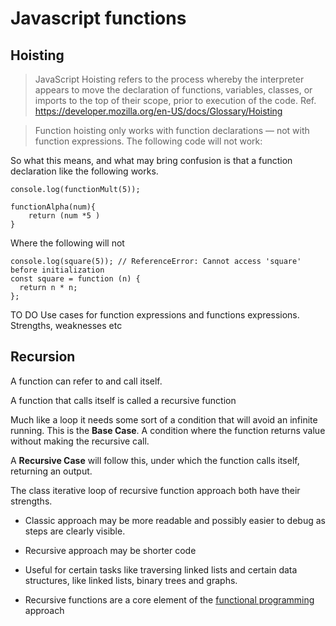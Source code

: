 # Javascript functions

## **Hoisting**
> JavaScript Hoisting refers to the process whereby the interpreter appears to move the declaration of functions, variables, classes, or imports to the top of their scope, prior to execution of the code.
Ref. https://developer.mozilla.org/en-US/docs/Glossary/Hoisting

> Function hoisting only works with function declarations — not with function expressions. The following code will not work:

So what this means, and what may bring confusion is that a function declaration like the following works.
```
console.log(functionMult(5));

functionAlpha(num){
    return (num *5 )
}
```

Where the following will not
```
console.log(square(5)); // ReferenceError: Cannot access 'square' before initialization
const square = function (n) {
  return n * n;
};
```

TO DO 
Use cases for function expressions and functions expressions. Strengths, weaknesses etc

## **Recursion**

A function can refer to and call itself.

A function that calls itself is called a recursive function

Much like a loop it needs some sort of a condition that will avoid an infinite running.
This is the **Base Case**. A condition where the function returns value without making the recursive call.

A **Recursive Case** will follow this, under which the function calls itself, returning an output.

The class iterative loop of recursive function approach both have their strengths.

* Classic approach may be more readable and possibly easier to debug as steps are clearly visible.

* Recursive approach may be shorter code

* Useful for certain tasks like traversing linked lists and certain data structures, like linked lists, binary trees and graphs.

* Recursive functions are a core element of the [functional programming](https://en.wikipedia.org/wiki/Functional_programming) approach




